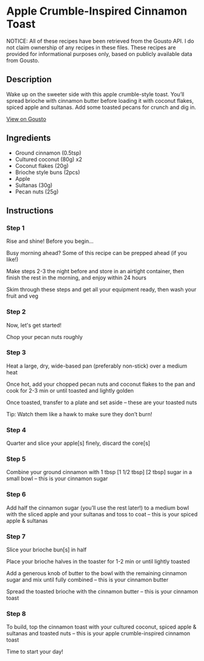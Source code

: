 # Apple Crumble-Inspired Cinnamon Toast

NOTICE: All of these recipes have been retrieved from the Gousto API. I do not claim ownership of any recipes in these files. These recipes are provided for informational purposes only, based on publicly available data from Gousto.

## Description

Wake up on the sweeter side with this apple crumble-style toast. You’ll spread brioche with cinnamon butter before loading it with coconut flakes, spiced apple and sultanas. Add some toasted pecans for crunch and dig in.

[View on Gousto](https://www.gousto.co.uk/recipes/cookbook/apple-crumble-inspired-cinnamon-toast)

## Ingredients

- Ground cinnamon (0.5tsp)
- Cultured coconut (80g) x2
- Coconut flakes (20g)
- Brioche style buns (2pcs)
- Apple
- Sultanas (30g)
- Pecan nuts (25g)

## Instructions


### Step 1

Rise and shine! Before you begin…

Busy morning ahead? Some of this recipe can be prepped ahead (if you like!)

Make steps 2-3 the night before and store in an airtight container, then finish the rest in the morning, and enjoy within 24 hours

Skim through these steps and get all your equipment ready, then wash your fruit and veg


### Step 2

Now, let's get started!

Chop your pecan nuts roughly


### Step 3

Heat a large, dry, wide-based pan (preferably non-stick) over a medium heat

Once hot, add your chopped pecan nuts and coconut flakes to the pan and cook for 2-3 min or until toasted and lightly golden

Once toasted, transfer to a plate and set aside – these are your toasted nuts

Tip: Watch them like a hawk to make sure they don’t burn!


### Step 4

Quarter and slice your apple[s] finely, discard the core[s]


### Step 5

Combine your ground cinnamon with 1 tbsp <span class="text-purple">[1 1/2 tbsp]</span> <span class="text-danger">[2 tbsp] </span>sugar in a small bowl – this is your cinnamon sugar


### Step 6

Add half the cinnamon sugar (you’ll use the rest later!) to a medium bowl with the sliced apple and your sultanas and toss to coat – this is your spiced apple & sultanas


### Step 7

Slice your brioche bun[s] in half

Place your brioche halves in the toaster for 1-2 min or until lightly toasted

Add a generous knob of butter to the bowl with the remaining cinnamon sugar and mix until fully combined – this is your cinnamon butter

Spread the toasted brioche with the cinnamon butter – this is your cinnamon toast

### Step 8

To build, top the cinnamon toast with your cultured coconut, spiced apple & sultanas and toasted nuts – this is your apple crumble-inspired cinnamon toast

Time to start your day!

